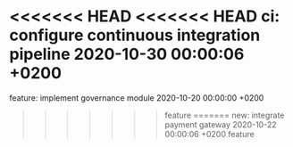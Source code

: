 <<<<<<< HEAD
<<<<<<< HEAD
ci: configure continuous integration pipeline 2020-10-30 00:00:06 +0200
=======
feature: implement governance module 2020-10-20 00:00:00 +0200
>>>>>>> feature
=======
new: integrate payment gateway 2020-10-22 00:00:06 +0200
>>>>>>> feature
